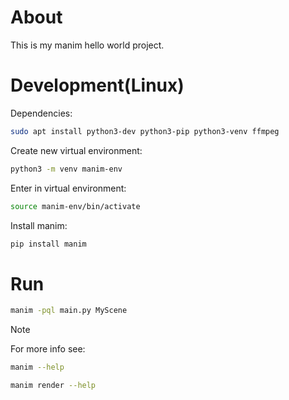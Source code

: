 [](videos/Cool.mp4)

# About

This is my manim hello world project.

# Development(Linux)

Dependencies:

```bash
sudo apt install python3-dev python3-pip python3-venv ffmpeg
```

Create new virtual environment:

```bash
python3 -m venv manim-env
```

Enter in virtual environment:

```bash
source manim-env/bin/activate
```

Install manim:

```bash
pip install manim
```

# Run

```bash
manim -pql main.py MyScene
```

> [!NOTE]
> For more info see:
>
> ```bash
> manim --help
> ```
>
> ```bash
> manim render --help
> ```
